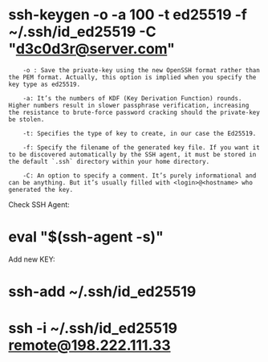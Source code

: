 # ssh-keygen -o -a 100 -t ed25519 -f ~/.ssh/id_ed25519 -C "d3c0d3r@server.com"

```
    -o : Save the private-key using the new OpenSSH format rather than the PEM format. Actually, this option is implied when you specify the key type as ed25519.

    -a: It’s the numbers of KDF (Key Derivation Function) rounds. Higher numbers result in slower passphrase verification, increasing the resistance to brute-force password cracking should the private-key be stolen.

    -t: Specifies the type of key to create, in our case the Ed25519.

    -f: Specify the filename of the generated key file. If you want it to be discovered automatically by the SSH agent, it must be stored in the default `.ssh` directory within your home directory.

    -C: An option to specify a comment. It’s purely informational and can be anything. But it’s usually filled with <login>@<hostname> who generated the key.
```

Check SSH Agent:
# eval "$(ssh-agent -s)"

Add new KEY:
# ssh-add ~/.ssh/id_ed25519


# ssh -i ~/.ssh/id_ed25519 remote@198.222.111.33

